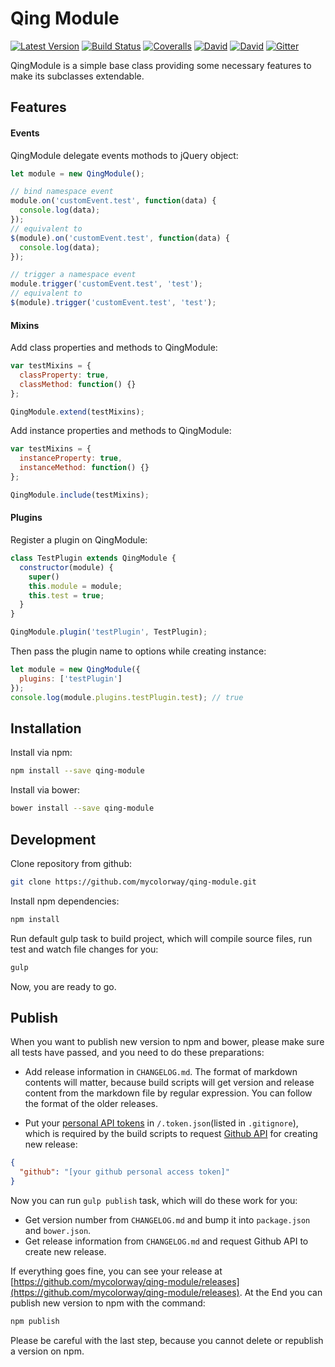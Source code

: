 # Qing Module

[![Latest Version](https://img.shields.io/npm/v/qing-module.svg)](https://www.npmjs.com/package/qing-module)
[![Build Status](https://img.shields.io/travis/mycolorway/qing-module.svg)](https://travis-ci.org/mycolorway/qing-module)
[![Coveralls](https://img.shields.io/coveralls/mycolorway/qing-module.svg)](https://coveralls.io/github/mycolorway/qing-module)
[![David](https://img.shields.io/david/mycolorway/qing-module.svg)](https://david-dm.org/mycolorway/qing-module)
[![David](https://img.shields.io/david/dev/mycolorway/qing-module.svg)](https://david-dm.org/mycolorway/qing-module#info=devDependencies)
[![Gitter](https://img.shields.io/gitter/room/nwjs/nw.js.svg)](https://gitter.im/mycolorway/qing-module)

QingModule is a simple base class providing some necessary features to make its subclasses extendable.

## Features

#### Events

QingModule delegate events mothods to jQuery object:

```js
let module = new QingModule();

// bind namespace event
module.on('customEvent.test', function(data) {
  console.log(data);
});
// equivalent to
$(module).on('customEvent.test', function(data) {
  console.log(data);
});

// trigger a namespace event
module.trigger('customEvent.test', 'test');
// equivalent to
$(module).trigger('customEvent.test', 'test');
```

#### Mixins

Add class properties and methods to QingModule:

```js
var testMixins = {
  classProperty: true,
  classMethod: function() {}
};

QingModule.extend(testMixins);
```

Add instance properties and methods to QingModule:

```js
var testMixins = {
  instanceProperty: true,
  instanceMethod: function() {}
};

QingModule.include(testMixins);
```

#### Plugins

Register a plugin on QingModule:

```js
class TestPlugin extends QingModule {
  constructor(module) {
    super()
    this.module = module;
    this.test = true;
  }
}

QingModule.plugin('testPlugin', TestPlugin);
```

Then pass the plugin name to options while creating instance:

```js
let module = new QingModule({
  plugins: ['testPlugin']
});
console.log(module.plugins.testPlugin.test); // true
```

## Installation

Install via npm:

```bash
npm install --save qing-module
```

Install via bower:

```bash
bower install --save qing-module
```

## Development

Clone repository from github:

```bash
git clone https://github.com/mycolorway/qing-module.git
```

Install npm dependencies:

```bash
npm install
```

Run default gulp task to build project, which will compile source files, run test and watch file changes for you:

```bash
gulp
```

Now, you are ready to go.

## Publish

When you want to publish new version to npm and bower, please make sure all tests have passed, and you need to do these preparations:

* Add release information in `CHANGELOG.md`. The format of markdown contents will matter, because build scripts will get version and release content from the markdown file by regular expression. You can follow the format of the older releases.

* Put your [personal API tokens](https://github.com/blog/1509-personal-api-tokens) in `/.token.json`(listed in `.gitignore`), which is required by the build scripts to request [Github API](https://developer.github.com/v3/) for creating new release:

```json
{
  "github": "[your github personal access token]"
}
```

Now you can run `gulp publish` task, which will do these work for you:

* Get version number from `CHANGELOG.md` and bump it into `package.json` and `bower.json`.
* Get release information from `CHANGELOG.md` and request Github API to create new release.

If everything goes fine, you can see your release at [https://github.com/mycolorway/qing-module/releases](https://github.com/mycolorway/qing-module/releases). At the End you can publish new version to npm with the command:

```bash
npm publish
```

Please be careful with the last step, because you cannot delete or republish a version on npm.
